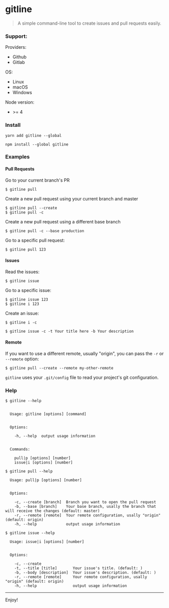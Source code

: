 # gitline

> A simple command-line tool to create issues and pull requests easily.

### Support:

Providers:

* Github
* Gitlab

OS:

* Linux
* macOS
* Windows

Node version:

* \>= 4

### Install

```
yarn add gitline --global
```

```
npm install --global gitline
```

### Examples

#### Pull Requests

Go to your current branch's PR

```
$ gitline pull
```

Create a new pull request using your current branch and master

```
$ gitline pull --create
$ gitline pull -c
```

Create a new pull request using a different base branch

```
$ gitline pull -c --base production
```

Go to a specific pull request:

```
$ gitline pull 123
```

#### Issues

Read the issues:

```
$ gitline issue
```

Go to a specific issue:

```
$ gitline issue 123
$ gitline i 123
```

Create an issue:
```
$ gitline i -c

$ gitline issue -c -t Your title here -b Your description
```

#### Remote

If you want to use a different remote, usually "origin", you can pass the `-r` or `--remote` option:

```
$ gitline pull --create --remote my-other-remote
```

`gitline` uses your `.git/config` file to read your project's git configuration.


### Help

```
$ gitline --help


  Usage: gitline [options] [command]


  Options:

    -h, --help  output usage information


  Commands:

    pull|p [options] [number]
    issue|i [options] [number]
```

```
$ gitline pull --help

  Usage: pull|p [options] [number]


  Options:

    -c, --create [branch]  Branch you want to open the pull request
    -b, --base [branch]    Your base branch, usally the branch that will receive the changes (default: master)
    -r, --remote [remote]  Your remote configuration, usally "origin" (default: origin)
    -h, --help             output usage information
```

```
$ gitline issue --help

  Usage: issue|i [options] [number]


  Options:

    -c, --create
    -t, --title [title]       Your issue's title. (default: )
    -b, --body [description]  Your issue's description. (default: )
    -r, --remote [remote]     Your remote configuration, usally "origin" (default: origin)
    -h, --help                output usage information
```

---

Enjoy!
